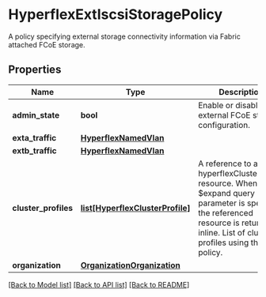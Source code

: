 # HyperflexExtIscsiStoragePolicy

A policy specifying external storage connectivity information via Fabric attached FCoE storage. 
## Properties
Name | Type | Description | Notes
------------ | ------------- | ------------- | -------------
**admin_state** | **bool** | Enable or disable external FCoE storage configuration.   | [optional] 
**exta_traffic** | [**HyperflexNamedVlan**](HyperflexNamedVlan.md) |  | [optional] 
**extb_traffic** | [**HyperflexNamedVlan**](HyperflexNamedVlan.md) |  | [optional] 
**cluster_profiles** | [**list[HyperflexClusterProfile]**](HyperflexClusterProfile.md) | A reference to a hyperflexClusterProfile resource. When the $expand query parameter is specified, the referenced resource is returned inline. List of cluster profiles using this policy.  | [optional] 
**organization** | [**OrganizationOrganization**](.md) |  | [optional] 

[[Back to Model list]](../README.md#documentation-for-models) [[Back to API list]](../README.md#documentation-for-api-endpoints) [[Back to README]](../README.md)


